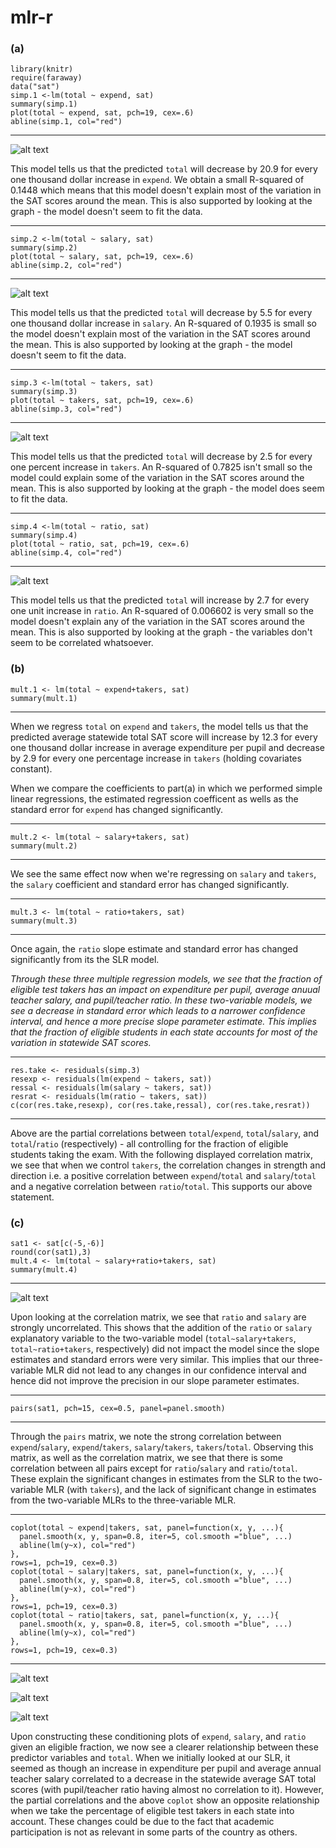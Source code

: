 # mlr-r

### (a)

```{r, fig.height=3}
library(knitr)
require(faraway)
data("sat")
simp.1 <-lm(total ~ expend, sat)
summary(simp.1)
plot(total ~ expend, sat, pch=19, cex=.6)
abline(simp.1, col="red")
```

---

![alt text](https://github.com/ntug/mlr-r/blob/master/README_figs/README-unnamed-chunk-2-1.png)

This model tells us that the predicted `total` will decrease by 20.9 for every one thousand dollar increase in `expend`. We obtain a small R-squared of 0.1448 which means that this model doesn't explain most of the variation in the SAT scores around the mean. This is also supported by looking at the graph - the model doesn't seem to fit the data.

---

```{r, fig.height=3}
simp.2 <-lm(total ~ salary, sat)
summary(simp.2)
plot(total ~ salary, sat, pch=19, cex=.6)
abline(simp.2, col="red")
```

---

![alt text](https://github.com/ntug/mlr-r/blob/master/README_figs/README-unnamed-chunk-3-1.png)

This model tells us that the predicted `total` will decrease by 5.5 for every one thousand dollar increase in `salary`. An R-squared of 0.1935 is small so the model doesn't explain most of the variation in the SAT scores around the mean. This is also supported by looking at the graph - the model doesn't seem to fit the data.

---

```{r, fig.height=3}
simp.3 <-lm(total ~ takers, sat)
summary(simp.3)
plot(total ~ takers, sat, pch=19, cex=.6)
abline(simp.3, col="red")
```

---

![alt text](https://github.com/ntug/mlr-r/blob/master/README_figs/README-unnamed-chunk-4-1.png)

This model tells us that the predicted `total` will decrease by 2.5 for every one percent increase in `takers`. An R-squared of 0.7825 isn't small so the model could explain some of the variation in the SAT scores around the mean. This is also supported by looking at the graph - the model does seem to fit the data.

---

```{r, fig.height=3}
simp.4 <-lm(total ~ ratio, sat)
summary(simp.4)
plot(total ~ ratio, sat, pch=19, cex=.6)
abline(simp.4, col="red")
```

---

![alt text](https://github.com/ntug/mlr-r/blob/master/README_figs/README-unnamed-chunk-5-1.png)

This model tells us that the predicted `total` will increase by 2.7 for every one unit increase in `ratio`. An R-squared of 0.006602 is very small so the model doesn't explain any of the variation in the SAT scores around the mean. This is also supported by looking at the graph - the variables don't seem to be correlated whatsoever.

### (b)

```{r}
mult.1 <- lm(total ~ expend+takers, sat)
summary(mult.1)
```

---

When we regress `total` on `expend` and `takers`, the model tells us that the predicted average statewide total SAT score will increase by 12.3 for every one thousand dollar increase in average expenditure per pupil and decrease by 2.9 for every one percentage increase in `takers` (holding covariates constant).  

When we compare the coefficients to part(a) in which we performed simple linear regressions, the estimated regression coefficent as wells as the standard error for `expend` has changed significantly.

---

```{r}
mult.2 <- lm(total ~ salary+takers, sat)
summary(mult.2)
```

---

We see the same effect now when we're regressing on `salary` and `takers`, the `salary` coefficient and standard error has changed significantly.

---

```{r}
mult.3 <- lm(total ~ ratio+takers, sat)
summary(mult.3)
```

---

Once again, the `ratio` slope estimate and standard error has changed significantly from its the SLR model.  

*Through these three multiple regression models, we see that the fraction of eligible test takers has an impact on expenditure per pupil, average anuual teacher salary, and pupil/teacher ratio. In these two-variable models, we see a decrease in standard error which leads to a narrower confidence interval, and hence a more precise slope parameter estimate. This implies that the fraction of eligible students in each state accounts for most of the variation in statewide SAT scores.*

---

```{r}
res.take <- residuals(simp.3)
resexp <- residuals(lm(expend ~ takers, sat))
ressal <- residuals(lm(salary ~ takers, sat))
resrat <- residuals(lm(ratio ~ takers, sat))
c(cor(res.take,resexp), cor(res.take,ressal), cor(res.take,resrat))
```

---

Above are the partial correlations between `total`/`expend`, `total`/`salary`, and `total`/`ratio` (respectively) - all controlling for the fraction of eligible students taking the exam. With the following displayed correlation matrix, we see that when we control `takers`, the correlation changes in strength and direction i.e. a positive correlation between `expend`/`total` and `salary`/`total` and a negative correlation between `ratio`/`total`. This supports our above statement.

### (c)

```{r, fig.height=4}
sat1 <- sat[c(-5,-6)]
round(cor(sat1),3)
mult.4 <- lm(total ~ salary+ratio+takers, sat)
summary(mult.4)
```

---

![alt text](https://github.com/ntug/mlr-r/blob/master/README_figs/README-unnamed-chunk-11-1.png)

Upon looking at the correlation matrix, we see that `ratio` and `salary` are strongly uncorrelated. This shows that the addition of the `ratio` or `salary` explanatory variable to the two-variable model (`total~salary+takers`, `total~ratio+takers`, respectively) did not impact the model since the slope estimates and standard errors were very similar. This implies that our three-variable MLR did not lead to any changes in our confidence interval and hence did not improve the precision in our slope parameter estimates.

---

```{r}
pairs(sat1, pch=15, cex=0.5, panel=panel.smooth)
```

---

Through the `pairs` matrix, we note the strong correlation between `expend`/`salary`, `expend`/`takers`, `salary`/`takers`, `takers`/`total`. Observing this matrix, as well as the correlation matrix, we see that there is some correlation between all pairs except for `ratio`/`salary` and `ratio`/`total`. These explain the significant changes in estimates from the SLR to the two-variable MLR (with `takers`), and the lack of significant change in estimates from the two-variable MLRs to the three-variable MLR.

---

```{r}
coplot(total ~ expend|takers, sat, panel=function(x, y, ...){
  panel.smooth(x, y, span=0.8, iter=5, col.smooth ="blue", ...)
  abline(lm(y~x), col="red")
},
rows=1, pch=19, cex=0.3)
coplot(total ~ salary|takers, sat, panel=function(x, y, ...){
  panel.smooth(x, y, span=0.8, iter=5, col.smooth ="blue", ...)
  abline(lm(y~x), col="red")
},
rows=1, pch=19, cex=0.3)
coplot(total ~ ratio|takers, sat, panel=function(x, y, ...){
  panel.smooth(x, y, span=0.8, iter=5, col.smooth ="blue", ...)
  abline(lm(y~x), col="red")
},
rows=1, pch=19, cex=0.3)
```

---

![alt text](https://github.com/ntug/mlr-r/blob/master/README_figs/README-unnamed-chunk-12-1.png)

![alt text](https://github.com/ntug/mlr-r/blob/master/README_figs/README-unnamed-chunk-12-2.png)

![alt text](https://github.com/ntug/mlr-r/blob/master/README_figs/README-unnamed-chunk-12-3.png)

Upon constructing these conditioning plots of `expend`, `salary`, and `ratio` given an eligible fraction, we now see a clearer relationship between these predictor variables and `total`. When we initially looked at our SLR, it seemed as though an increase in expenditure per pupil and average annual teacher salary correlated to a decrease in the statewide average SAT total scores (with pupil/teacher ratio having almost no correlation to it). However, the partial correlations and the above `coplot` show an opposite relationship when we take the percentage of eligible test takers in each state into account. These changes could be due to the fact that academic participation is not as relevant in some parts of the country as others.
